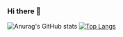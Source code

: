 ### Hi there 👋
![Anurag's GitHub stats](https://github-readme-stats.vercel.app/api?username=ismailkrc57&show_icons=true)
[![Top Langs](https://github-readme-stats.vercel.app/api/top-langs/?username=ismailkrc57&langs_count=8)](https://github.com/ismailkrc57/github-readme-stats)
